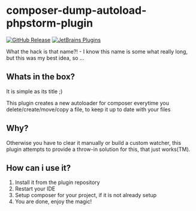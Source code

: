 composer-dump-autoload-phpstorm-plugin
===
[![GitHub Release](https://img.shields.io/github/v/tag/timo-reymann/composer-dump-autoload-phpstorm-plugin.svg?label=version)](https://github.com/timo-reymann/composer-dump-autoload-phpstorm-plugin/releases)
[![JetBrains Plugins](https://img.shields.io/badge/JetBrains-Plugins-orange)](https://plugins.jetbrains.com/plugin/13011-composer-dump-autoload)

What the hack is that name?! - I know this name is some what really long, but this was my best idea, so ...

## Whats in the box?
It is simple as its title ;) 

This plugin creates a new autoloader for composer everytime you delete/create/move/copy a file, 
to keep it up to date with your files

## Why?
Otherwise you have to clear it manually or build a custom watcher, this plugin attempts to provide a
throw-in solution for this, that just works(TM).

## How can i use it?
1. Install it from the plugin repository
2. Restart your IDE
3. Setup composer for your project, if it is not already setup
4. You are done, enjoy the magic!
